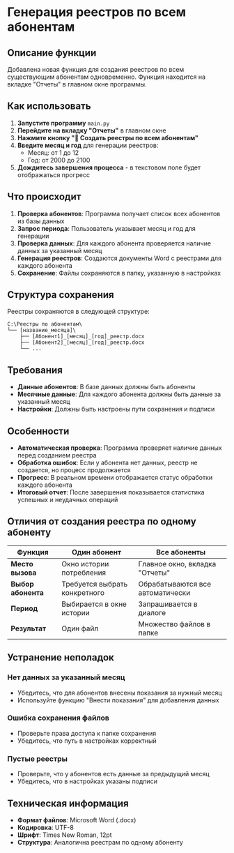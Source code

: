 # Генерация реестров по всем абонентам

## Описание функции

Добавлена новая функция для создания реестров по всем существующим абонентам одновременно. Функция находится на вкладке "Отчеты" в главном окне программы.

## Как использовать

1. **Запустите программу** `main.py`
2. **Перейдите на вкладку "Отчеты"** в главном окне
3. **Нажмите кнопку "📝 Создать реестры по всем абонентам"**
4. **Введите месяц и год** для генерации реестров:
   - Месяц: от 1 до 12
   - Год: от 2000 до 2100
5. **Дождитесь завершения процесса** - в текстовом поле будет отображаться прогресс

## Что происходит

1. **Проверка абонентов**: Программа получает список всех абонентов из базы данных
2. **Запрос периода**: Пользователь указывает месяц и год для генерации
3. **Проверка данных**: Для каждого абонента проверяется наличие данных за указанный месяц
4. **Генерация реестров**: Создаются документы Word с реестрами для каждого абонента
5. **Сохранение**: Файлы сохраняются в папку, указанную в настройках

## Структура сохранения

Реестры сохраняются в следующей структуре:
```
C:\Реестры по абонентам\
└── [название_месяца]\
    ├── [Абонент1]_[месяц]_[год]_реестр.docx
    ├── [Абонент2]_[месяц]_[год]_реестр.docx
    └── ...
```

## Требования

- **Данные абонентов**: В базе данных должны быть абоненты
- **Месячные данные**: Для каждого абонента должны быть данные за указанный месяц
- **Настройки**: Должны быть настроены пути сохранения и подписи

## Особенности

- **Автоматическая проверка**: Программа проверяет наличие данных перед созданием реестра
- **Обработка ошибок**: Если у абонента нет данных, реестр не создается, но процесс продолжается
- **Прогресс**: В реальном времени отображается статус обработки каждого абонента
- **Итоговый отчет**: После завершения показывается статистика успешных и неудачных операций

## Отличия от создания реестра по одному абоненту

| Функция | Один абонент | Все абоненты |
|---------|-------------|--------------|
| **Место вызова** | Окно истории потребления | Главное окно, вкладка "Отчеты" |
| **Выбор абонента** | Требуется выбрать конкретного | Обрабатываются все автоматически |
| **Период** | Выбирается в окне истории | Запрашивается в диалоге |
| **Результат** | Один файл | Множество файлов в папке |

## Устранение неполадок

### Нет данных за указанный месяц
- Убедитесь, что для абонентов внесены показания за нужный месяц
- Используйте функцию "Внести показания" для добавления данных

### Ошибка сохранения файлов
- Проверьте права доступа к папке сохранения
- Убедитесь, что путь в настройках корректный

### Пустые реестры
- Проверьте, что у абонентов есть данные за предыдущий месяц
- Убедитесь, что в настройках указаны подписи

## Техническая информация

- **Формат файлов**: Microsoft Word (.docx)
- **Кодировка**: UTF-8
- **Шрифт**: Times New Roman, 12pt
- **Структура**: Аналогична реестрам по одному абоненту 